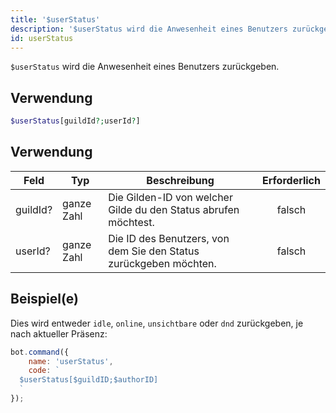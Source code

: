 ```yaml
---
title: '$userStatus'
description: '$userStatus wird die Anwesenheit eines Benutzers zurückgeben.'
id: userStatus
---
```


`$userStatus` wird die Anwesenheit eines Benutzers zurückgeben.

## Verwendung

```php
$userStatus[guildId?;userId?]
```

## Verwendung

| Feld     | Typ        | Beschreibung                                                      | Erforderlich |
| -------- | ---------- | ----------------------------------------------------------------- |:------------:|
| guildId? | ganze Zahl | Die Gilden-ID von welcher Gilde du den Status abrufen möchtest.   |    falsch    |
| userId?  | ganze Zahl | Die ID des Benutzers, von dem Sie den Status zurückgeben möchten. |    falsch    |

## Beispiel(e)

Dies wird entweder `idle`, `online`, `unsichtbare` oder `dnd` zurückgeben, je nach aktueller Präsenz:

```javascript
bot.command({
    name: 'userStatus',
    code: `
  $userStatus[$guildID;$authorID]
  `
});
```

